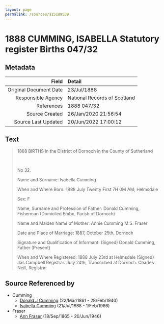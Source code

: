 ```yaml
---
layout: page
permalink: /sources/s15189539
---
```


# 1888 CUMMING, ISABELLA Statutory register Births 047/32

## Metadata

Field | Detail
---:|:---
Original Document Date | 23/Jul/1888
Responsible Agency | National Records of Scotland
References | 1888 047/32
Source Created | 26/Jan/2020 21:56:54
Source Last Updated | 20/Jun/2022 17:00:12

## Text

> 1888 BIRTHS in the District of Dornoch in the County of Sutherland
>
> <br/>
>
> No 32.
>
> Name and Surname: Isabella Cumming
>
> When and Where Born: 1888 July Twenty First 7H 0M AM; Helmsdale
>
> Sex: F
>
> Name, Surname and Profession of Father: Donald Cumming, Fisherman (Domiciled Embo, Parish of Dornoch)
>
> Name and Maiden Name of Mother: Annie Cumming M.S. Fraser
>
> Date and Place of Marriage: 1887, October 25th, Dornoch
>
> Signature and Qualification of Informant: (Signed) Donald Cumming, Father (Present)
>
> When and Where Registered: 1888 July 23rd at Helmsdale (Signed) Jas Campbell Registrar. July 24th, Transcribed at Dornoch. Charles Neill, Registrar
>

## Source Referenced by

* Cumming
  * [Donald J Cumming](../people/@20465544@-donald-j-cumming-b1861-3-22-d1940-2-28.md) (22/Mar/1861 - 28/Feb/1940)
  * [Isabella Cumming](../people/@84684994@-isabella-cumming-b1888-7-21-d1986-2-1.md) (21/Jul/1888 - 1/Feb/1986)
* Fraser
  * [Ann Fraser](../people/@70425788@-ann-fraser-b1865-9-18-d1946-6-20.md) (18/Sep/1865 - 20/Jun/1946)
